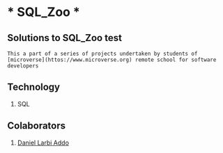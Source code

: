 #  * SQL_Zoo *

## Solutions to SQL_Zoo test

` This a part of a series of projects undertaken by students of [microverse](httos://www.microverse.org)
remote school for software developers `

## Technology

1. SQL

## Colaborators

1. [Daniel Larbi Addo](https://www.github.com/addod19) 
